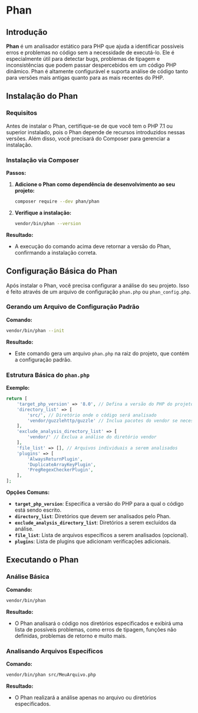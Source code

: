 # Phan

## Introdução

**Phan** é um analisador estático para PHP que ajuda a identificar possíveis erros e problemas no código sem a necessidade de executá-lo. Ele é especialmente útil para detectar bugs, problemas de tipagem e inconsistências que podem passar despercebidos em um código PHP dinâmico. Phan é altamente configurável e suporta análise de código tanto para versões mais antigas quanto para as mais recentes do PHP.

## Instalação do Phan

### Requisitos

Antes de instalar o Phan, certifique-se de que você tem o PHP 7.1 ou superior instalado, pois o Phan depende de recursos introduzidos nessas versões. Além disso, você precisará do Composer para gerenciar a instalação.

### Instalação via Composer

**Passos:**

1. **Adicione o Phan como dependência de desenvolvimento ao seu projeto:**
   ```bash
   composer require --dev phan/phan
   ```

2. **Verifique a instalação:**
   ```bash
   vendor/bin/phan --version
   ```

**Resultado:**
- A execução do comando acima deve retornar a versão do Phan, confirmando a instalação correta.

## Configuração Básica do Phan

Após instalar o Phan, você precisa configurar a análise do seu projeto. Isso é feito através de um arquivo de configuração `phan.php` ou `phan_config.php`.

### Gerando um Arquivo de Configuração Padrão

**Comando:**
```bash
vendor/bin/phan --init
```

**Resultado:**
- Este comando gera um arquivo `phan.php` na raiz do projeto, que contém a configuração padrão.

### Estrutura Básica do `phan.php`

**Exemplo:**
```php
return [
    'target_php_version' => '8.0', // Defina a versão do PHP do projeto
    'directory_list' => [
        'src/', // Diretório onde o código será analisado
        'vendor/guzzlehttp/guzzle' // Inclua pacotes do vendor se necessário
    ],
    'exclude_analysis_directory_list' => [
        'vendor/' // Exclua a análise do diretório vendor
    ],
    'file_list' => [], // Arquivos individuais a serem analisados
    'plugins' => [
        'AlwaysReturnPlugin', 
        'DuplicateArrayKeyPlugin',
        'PregRegexCheckerPlugin',
    ],
];
```

**Opções Comuns:**
- **`target_php_version`**: Especifica a versão do PHP para a qual o código está sendo escrito.
- **`directory_list`**: Diretórios que devem ser analisados pelo Phan.
- **`exclude_analysis_directory_list`**: Diretórios a serem excluídos da análise.
- **`file_list`**: Lista de arquivos específicos a serem analisados (opcional).
- **`plugins`**: Lista de plugins que adicionam verificações adicionais.

## Executando o Phan

### Análise Básica

**Comando:**
```bash
vendor/bin/phan
```

**Resultado:**
- O Phan analisará o código nos diretórios especificados e exibirá uma lista de possíveis problemas, como erros de tipagem, funções não definidas, problemas de retorno e muito mais.

### Analisando Arquivos Específicos

**Comando:**
```bash
vendor/bin/phan src/MeuArquivo.php
```

**Resultado:**
- O Phan realizará a análise apenas no arquivo ou diretórios especificados.
